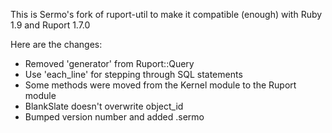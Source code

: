 This is Sermo's fork of ruport-util to make it compatible (enough) with Ruby 1.9 and Ruport 1.7.0

Here are the changes:
- Removed 'generator' from Ruport::Query
- Use 'each_line' for stepping through SQL statements
- Some methods were moved from the Kernel module to the Ruport module
- BlankSlate doesn't overwrite object_id
- Bumped version number and added .sermo

